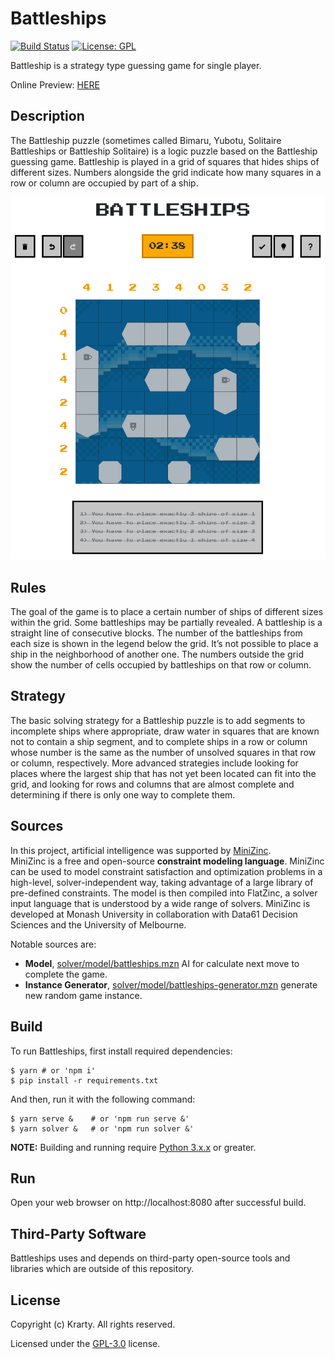 # Battleships
[![Build Status](https://travis-ci.com/krarty/battleships.svg?branch=main)](https://travis-ci.com/krarty/battleships)
[![License: GPL](https://img.shields.io/badge/License-GPL-blue.svg)](/LICENSE) 

Battleship is a strategy type guessing game for single player.  

Online Preview: [HERE](https://battleships-puzzle.herokuapp.com/)

## Description
The Battleship puzzle (sometimes called Bimaru, Yubotu, Solitaire Battleships or Battleship Solitaire) is a logic puzzle based on the Battleship guessing game. Battleship is played in a grid of squares that hides ships of different sizes. Numbers alongside the grid indicate how many squares in a row or column are occupied by part of a ship.

![Screenshot](/docs/images/screen.png)

## Rules
The goal of the game is to place a certain number of ships of different sizes within the grid. Some battleships may be partially revealed. A battleship is a straight line of consecutive blocks. The number of the battleships from each size is shown in the legend below the grid. It’s not possible to place a ship in the neighborhood of another one.
The numbers outside the grid show the number of cells occupied by battleships on that row or column.

## Strategy
The basic solving strategy for a Battleship puzzle is to add segments to incomplete ships where appropriate, draw water in squares that are known not to contain a ship segment, and to complete ships in a row or column whose number is the same as the number of unsolved squares in that row or column, respectively. More advanced strategies include looking for places where the largest ship that has not yet been located can fit into the grid, and looking for rows and columns that are almost complete and determining if there is only one way to complete them.

## Sources
In this project, artificial intelligence was supported by [MiniZinc](https://www.minizinc.org/).  
MiniZinc is a free and open-source **constraint modeling language**. MiniZinc can be used to model constraint satisfaction and optimization problems in a high-level, solver-independent way, taking advantage of a large library of pre-defined constraints. The model is then compiled into FlatZinc, a solver input language that is understood by a wide range of solvers. MiniZinc is developed at Monash University in collaboration with Data61 Decision Sciences and the University of Melbourne.

Notable sources are:
- **Model**, [solver/model/battleships.mzn](solver/model/battleships.mzn) AI for calculate next move to complete the game.
- **Instance Generator**, [solver/model/battleships-generator.mzn](solver/model/battleships-generator.mzn) generate new random game instance.


## Build

To run Battleships, first install required dependencies:
```shell script
$ yarn # or 'npm i'
$ pip install -r requirements.txt
```

And then, run it with the following command:
```shell script
$ yarn serve &    # or 'npm run serve &'
$ yarn solver &   # or 'npm run solver &'
```
**NOTE:** Building and running require [Python 3.x.x](https://www.python.org/) or greater.  

## Run
Open your web browser on http://localhost:8080 after successful build.  


## Third-Party Software
Battleships uses and depends on third-party open-source tools and libraries which are outside of this repository.
## License

Copyright (c) Krarty. All rights reserved.

Licensed under the [GPL-3.0](/LICENSE) license.

